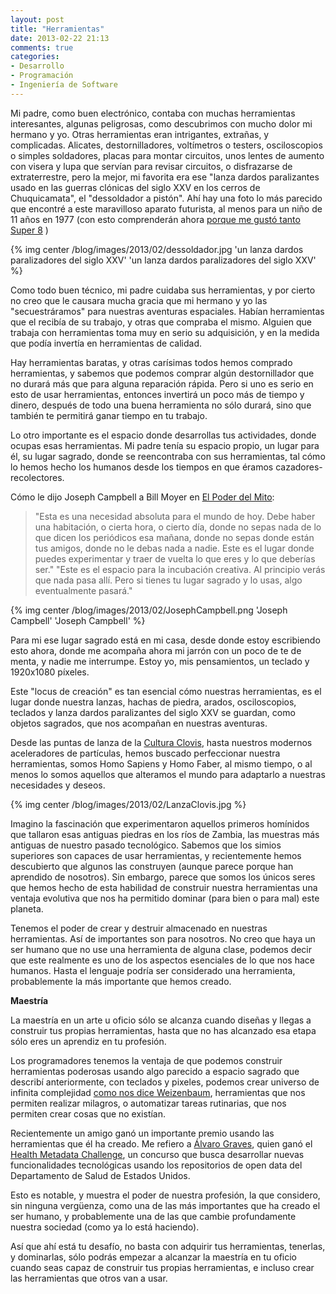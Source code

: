 ```yaml
---
layout: post
title: "Herramientas"
date: 2013-02-22 21:13
comments: true
categories: 
- Desarrollo
- Programación
- Ingeniería de Software
---
```

Mi padre, como buen electrónico, contaba con muchas herramientas  interesantes, algunas peligrosas, como descubrimos con mucho dolor mi hermano y yo. Otras herramientas eran intrigantes, extrañas, y complicadas. Alicates, destornilladores, voltímetros o testers, osciloscopios o simples soldadores, placas para montar circuitos, unos lentes de aumento con visera y lupa que servían para revisar circuitos, o disfrazarse de extraterrestre, pero la mejor, mi favorita era ese "lanza dardos paralizantes usado en las guerras clónicas del siglo XXV en los cerros de Chuquicamata", el "dessoldador a pistón". Ahí hay una foto lo más parecido que encontré a este maravilloso aparato futurista, al menos para un niño de 11 años en 1977 (con esto comprenderán ahora [porque me gustó tanto Super 8](http://www.akarru.org/blog/2011/08/super-8/) )

{% img center /blog/images/2013/02/dessoldador.jpg 'un lanza dardos paralizadores del siglo XXV' 'un lanza dardos paralizadores del siglo XXV' %}

<!-- more -->

Como todo buen técnico, mi padre cuidaba sus herramientas, y por cierto no creo que le causara mucha gracia que mi hermano y yo las "secuestráramos" para nuestras aventuras espaciales. Habían herramientas que el recibía de su trabajo, y otras que compraba el mismo. Alguien que trabaja con herramientas toma muy en serio su adquisición, y en la medida que podía invertía en herramientas de calidad.

Hay herramientas baratas, y otras carísimas todos hemos comprado herramientas, y sabemos que podemos comprar algún destornillador que no durará más que para alguna reparación rápida. Pero si uno es serio en esto de usar herramientas, entonces invertirá un poco más de tiempo y dinero, después de todo una buena herramienta no sólo durará, sino que también te permitirá ganar tiempo en tu trabajo.

Lo otro importante es el espacio donde desarrollas tus actividades, donde ocupas esas herramientas.  Mi padre tenía su espacio propio, un lugar para él, su lugar sagrado, donde se reencontraba con sus herramientas, tal cómo lo hemos hecho los humanos desde los tiempos en que éramos cazadores-recolectores. 

Cómo le dijo Joseph Campbell a Bill Moyer en [El Poder del Mito](http://amzn.to/YiV0UG):

> "Esta es una necesidad absoluta para el mundo de hoy. Debe haber una habitación, o cierta hora, o cierto día, donde no sepas nada de lo que dicen los periódicos esa mañana, donde no sepas donde están tus amigos, donde no le debas nada a nadie. Este es el lugar donde puedes experimentar y traer de vuelta lo que eres y lo que deberías ser."
> "Este es el espacio para la incubación creativa. Al principio verás que nada pasa allí. Pero si tienes tu lugar sagrado y lo usas, algo eventualmente pasará."

{% img center /blog/images/2013/02/JosephCampbell.png 'Joseph Campbell' 'Joseph Campbell' %}

Para mi ese lugar sagrado está en mi casa, desde donde estoy escribiendo esto ahora, donde me acompaña ahora mi jarrón con un poco de te de menta, y nadie me interrumpe. Estoy yo, mis pensamientos, un teclado y 1920x1080 píxeles.

Este "locus de creación" es tan esencial cómo nuestras herramientas, es el lugar donde nuestra lanzas, hachas de piedra, arados, osciloscopios, teclados y lanza dardos paralizantes del siglo XXV se guardan, como objetos sagrados, que nos acompañan en nuestras aventuras.

Desde las puntas de lanza de la [Cultura Clovis](http://es.wikipedia.org/wiki/Cultura_clovis), hasta nuestros modernos aceleradores de partículas, hemos buscado perfeccionar nuestra herramientas, somos Homo Sapiens y Homo Faber, al mismo tiempo, o al menos lo somos aquellos que alteramos el mundo para adaptarlo a nuestras necesidades y deseos.

{% img center /blog/images/2013/02/LanzaClovis.jpg %}

Imagino la fascinación que experimentaron aquellos primeros homínidos que tallaron esas antiguas piedras en los ríos de Zambia, las muestras más antiguas de nuestro pasado tecnológico. Sabemos que los simios superiores son capaces de usar herramientas, y recientemente hemos descubierto que algunos las construyen (aunque parece porque han aprendido de nosotros). Sin embargo, parece que somos los únicos seres que hemos hecho de esta habilidad de construir nuestra herramientas una ventaja evolutiva que nos ha permitido dominar (para bien o para mal) este planeta.

Tenemos el poder de crear y destruir almacenado en nuestras herramientas. Así de importantes son para nosotros. No creo que haya un ser humano que no use una herramienta de alguna clase, podemos decir que este realmente es uno de los aspectos esenciales de lo que nos hace humanos. Hasta el lenguaje podría ser considerado una herramienta, probablemente la más importante que hemos creado.

**Maestría**

La maestría en un arte u oficio sólo se alcanza cuando diseñas y llegas a construir tus propias herramientas, hasta que no has alcanzado esa etapa sólo eres un aprendiz en tu profesión.

Los programadores tenemos la ventaja de que podemos construir herramientas poderosas usando algo parecido a espacio sagrado que describí anteriormente, con teclados y pixeles, podemos crear universo de infinita complejidad [como nos dice Weizenbaum](http://www.lnds.net/blog/2011/10/creadores-de-universos.html), herramientas que nos permiten realizar milagros, o automatizar tareas rutinarias, que nos permiten crear cosas que no existían.

Recientemente un amigo ganó un importante premio usando las herramientas que él ha creado. Me refiero a [Álvaro Graves](http://graves.cl/about.html), quien ganó el [Health Metadata Challenge](http://www.health2news.com/2013/02/20/winners-of-health-data-platform-challenges/), un concurso que busca desarrollar nuevas funcionalidades tecnológicas usando los repositorios de open data del Departamento de Salud de Estados Unidos.

Esto es notable, y muestra el poder de nuestra profesión, la que  considero, sin ninguna vergüenza, como una de las más importantes que ha creado el ser humano, y probablemente una de las que cambie profundamente nuestra sociedad (como ya lo está haciendo).

Así que ahí está tu desafío, no basta con adquirir tus herramientas, tenerlas, y dominarlas, sólo podrás empezar a alcanzar la maestría en tu oficio cuando seas capaz de construir tus propias herramientas, e incluso crear las herramientas que otros van a usar.


